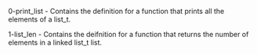 0-print_list - Contains the definition for a function that prints all the elements of a list_t.

1-list_len - Contains the deifnition for a function that returns the number of elements in a linked list_t list.
